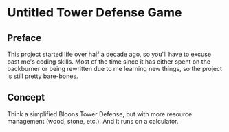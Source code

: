 # Untitled Tower Defense Game

## Preface
This project started life over half a decade ago, so you'll have to excuse past me's coding skills.
Most of the time since it has either spent on the backburner or being rewritten due to me learning new things, so the project is still pretty bare-bones.

## Concept
Think a simplified Bloons Tower Defense, but with more resource management (wood, stone, etc.). And it runs on a calculator.
